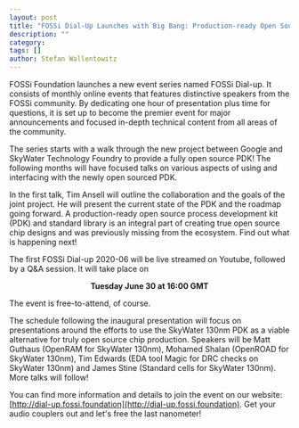 ```yaml
---
layout: post
title: "FOSSi Dial-Up Launches with Big Bang: Production-ready Open Source PDK"
description: ""
category:
tags: []
author: Stefan Wallentowitz
---
```


FOSSi Foundation launches a new event series named FOSSi Dial-up. It consists of
monthly online events that features distinctive speakers from the FOSSi
community. By dedicating one hour of presentation plus time for questions, it is
set up to become the premier event for major announcements and focused in-depth
technical content from all areas of the community.

The series starts with a walk through the new project between Google and
SkyWater Technology Foundry to provide a fully open source PDK! The following
months will have focused talks on various aspects of using and interfacing with
the newly open sourced PDK.

In the first talk, Tim Ansell will outline the collaboration and the goals of
the joint project. He will present the current state of the PDK and the roadmap
going forward. A production-ready open source process development kit (PDK) and
standard library is an integral part of creating true open source chip designs
and was previously missing from the ecosystem. Find out what is happening next!

The first FOSSi Dial-up 2020-06 will be live streamed on Youtube, followed by a
Q&A session. It will take place on

<p style="text-align: center;">
<b>Tuesday June 30 at 16:00 GMT</b>
</p>

The event is free-to-attend, of course.

The schedule following the inaugural presentation will focus on presentations
around the efforts to use the SkyWater 130nm PDK as a viable alternative for
truly open source chip production. Speakers will be Matt Guthaus (OpenRAM for
SkyWater 130nm), Mohamed Shalan (OpenROAD for SkyWater 130nm), Tim Edwards (EDA
tool Magic for DRC checks on SkyWater 130nm) and James Stine (Standard cells for
SkyWater 130nm). More talks will follow!

You can find more information and details to join the event on our website:
[http://dial-up.fossi.foundation](http://dial-up.fossi.foundation). Get your
audio couplers out and let's free the last nanometer!
